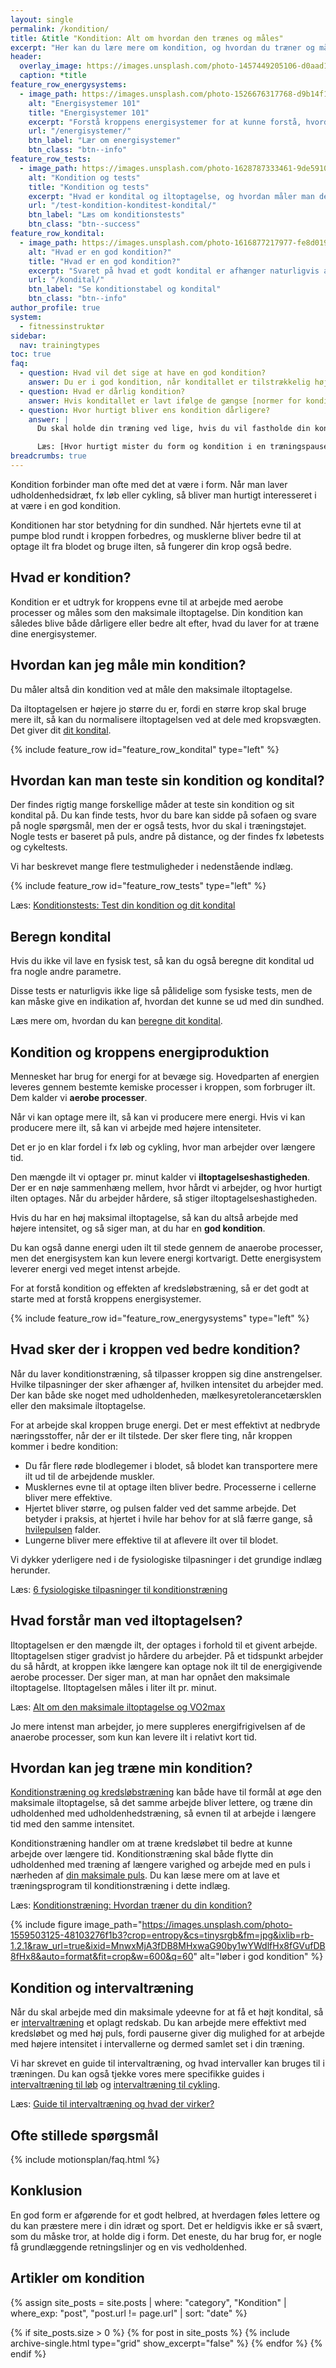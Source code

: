 ```yaml
---
layout: single
permalink: /kondition/
title: &title "Kondition: Alt om hvordan den trænes og måles"
excerpt: "Her kan du lære mere om kondition, og hvordan du træner og måler din kondition. Få eksempler på træning og se om du er i god form?"
header:
  overlay_image: https://images.unsplash.com/photo-1457449205106-d0aad138e99b?ixlib=rb-1.2.1&ixid=eyJhcHBfaWQiOjEyMDd9&auto=format&fit=crop&h=630&w=1200&q=10
  caption: *title
feature_row_energysystems:
  - image_path: https://images.unsplash.com/photo-1526676317768-d9b14f15615a?crop=entropy&cs=tinysrgb&fm=jpg&ixlib=rb-1.2.1&raw_url=true&ixid=MnwxMjA3fDB8MHxwaG90by1wYWdlfHx8fGVufDB8fHx8&auto=format&fit=crop&w=300&q=10
    alt: "Energisystemer 101"
    title: "Energisystemer 101"
    excerpt: "Forstå kroppens energisystemer for at kunne forstå, hvordan du bedst kan lave konditionstræning og få et bedre kredsløb og udholdenhed."
    url: "/energisystemer/"
    btn_label: "Lær om energisystemer"
    btn_class: "btn--info"
feature_row_tests:
  - image_path: https://images.unsplash.com/photo-1628787333461-9de5910002f7?crop=entropy&cs=tinysrgb&fm=jpg&ixlib=rb-1.2.1&raw_url=true&ixid=MnwxMjA3fDB8MHxwaG90by1wYWdlfHx8fGVufDB8fHx8&auto=format&fit=crop&w=300&q=10
    alt: "Kondition og tests"
    title: "Kondition og tests"
    excerpt: "Hvad er kondital og iltoptagelse, og hvordan måler man det i forbindelse med sin konditionstræning?"
    url: "/test-kondition-konditest-kondital/"
    btn_label: "Læs om konditionstests"
    btn_class: "btn--success"
feature_row_kondital:
  - image_path: https://images.unsplash.com/photo-1616877217977-fe8d019afd76?crop=entropy&cs=tinysrgb&fm=jpg&ixlib=rb-1.2.1&raw_url=true&ixid=MnwxMjA3fDB8MHxwaG90by1wYWdlfHx8fGVufDB8fHx8&auto=format&fit=crop&w=300&q=10
    alt: "Hvad er en god kondition?"
    title: "Hvad er en god kondition?"
    excerpt: "Svaret på hvad et godt kondital er afhænger naturligvis af hvem man sammenligner sig med. Her er tabeller gældende for almindelige mennesker i Skandinavien."
    url: "/kondital/"
    btn_label: "Se konditionstabel og kondital"
    btn_class: "btn--info"
author_profile: true
system:
  - fitnessinstruktør
sidebar:
  nav: trainingtypes
toc: true
faq:
  - question: Hvad vil det sige at have en god kondition?
    answer: Du er i god kondition, når konditallet er tilstrækkelig højt. Din kondition varierer med alderen og for mænd og kvinder. Du kan kigge i vores [tabeller over kondital](/kondital/), hvis du gerne vil have vurderet dit.
  - question: Hvad er dårlig kondition?
    answer: Hvis konditallet er lavt ifølge de gængse [normer for kondital](/kondital/), så siger man, at du er i dårlig kondition. Konditionen afhænger især af alderen.
  - question: Hvor hurtigt bliver ens kondition dårligere?
    answer: |
      Du skal holde din træning ved lige, hvis du vil fastholde din kondition. Selv kortere pauser kan have betydning for, hvor effektivt kroppen arbejder med iltoptagelsen. Tjek nedenstående indlæg ud, hvis du vil vide, hvor hurtigt det kan gå, når du holder træningspause.

      Læs: [Hvor hurtigt mister du form og kondition i en træningspause](/hvor-hurtigt-mister-form-kondition/)
breadcrumbs: true
---
```


Kondition forbinder man ofte med det at være i form. Når man laver udholdenhedsidræt, fx løb eller cykling, så bliver man hurtigt interesseret i at være i en god kondition.

Konditionen har stor betydning for din sundhed. Når hjertets evne til at pumpe blod rundt i kroppen forbedres, og musklerne bliver bedre til at optage ilt fra blodet og bruge ilten, så fungerer din krop også bedre.

## Hvad er kondition?

Kondition er et udtryk for kroppens evne til at arbejde med aerobe processer og måles som den maksimale iltoptagelse. Din kondition kan således blive både dårligere eller bedre alt efter, hvad du laver for at træne dine energisystemer.

## Hvordan kan jeg måle min kondition?

Du måler altså din kondition ved at måle den maksimale iltoptagelse.

Da iltoptagelsen er højere jo større du er, fordi en større krop skal bruge mere ilt, så kan du normalisere iltoptagelsen ved at dele med kropsvægten. Det giver dit [dit kondital](/kondital/).

{% include feature_row id="feature_row_kondital" type="left" %}

## Hvordan kan man teste sin kondition og kondital?

Der findes rigtig mange forskellige måder at teste sin kondition og sit kondital på. Du kan finde tests, hvor du bare kan sidde på sofaen og svare på nogle spørgsmål, men der er også tests, hvor du skal i træningstøjet. Nogle tests er baseret på puls, andre på distance, og der findes fx løbetests og cykeltests.

Vi har beskrevet mange flere testmuligheder i nedenstående indlæg.

{% include feature_row id="feature_row_tests" type="left" %}

Læs: [Konditionstests: Test din kondition og dit kondital](/test-kondition-konditest-kondital/)

## Beregn kondital

Hvis du ikke vil lave en fysisk test, så kan du også beregne dit kondital ud fra nogle andre parametre. 

Disse tests er naturligvis ikke lige så pålidelige som fysiske tests, men de kan måske give en indikation af, hvordan det kunne se ud med din sundhed.

Læs mere om, hvordan du kan [beregne dit kondital](/beregn-kondital/).

## Kondition og kroppens energiproduktion

Mennesket har brug for energi for at bevæge sig. Hovedparten af energien leveres gennem bestemte kemiske processer i kroppen, som forbruger ilt. Dem kalder vi **aerobe processer**.

Når vi kan optage mere ilt, så kan vi producere mere energi. Hvis vi kan producere mere ilt, så kan vi arbejde med højere intensiteter.

Det er jo en klar fordel i fx løb og cykling, hvor man arbejder over længere tid.

Den mængde ilt vi optager pr. minut kalder vi **iltoptagelseshastigheden**. Der er en nøje sammenhæng mellem, hvor hårdt vi arbejder, og hvor hurtigt ilten optages. Når du arbejder hårdere, så stiger iltoptagelseshastigheden.

Hvis du har en høj maksimal iltoptagelse, så kan du altså arbejde med højere intensitet, og så siger man, at du har en **god kondition**.

Du kan også danne energi uden ilt til stede gennem de anaerobe processer, men det energisystem kan kun levere energi kortvarigt. Dette energisystem leverer energi ved meget intenst arbejde.

For at forstå kondition og effekten af kredsløbstræning, så er det godt at starte med at forstå kroppens energisystemer.

{% include feature_row id="feature_row_energysystems" type="left" %}

## Hvad sker der i kroppen ved bedre kondition?

Når du laver konditionstræning, så tilpasser kroppen sig dine anstrengelser. Hvilke tilpasninger der sker afhænger af, hvilken intensitet du arbejder med. Der kan både ske noget med udholdenheden, mælkesyretolerancetærsklen eller den maksimale iltoptagelse.

For at arbejde skal kroppen bruge energi. Det er mest effektivt at nedbryde næringsstoffer, når der er ilt tilstede. Der sker flere ting, når kroppen kommer i bedre kondition:

- Du får flere røde blodlegemer i blodet, så blodet kan transportere mere ilt ud til de arbejdende muskler.
- Musklernes evne til at optage ilten bliver bedre. Processerne i cellerne bliver mere effektive.
- Hjertet bliver større, og pulsen falder ved det samme arbejde. Det betyder i praksis, at hjertet i hvile har behov for at slå færre gange, så [hvilepulsen](/hvilepuls/) falder.
- Lungerne bliver mere effektive til at aflevere ilt over til blodet.

Vi dykker yderligere ned i de fysiologiske tilpasninger i det grundige indlæg herunder.

Læs: [6 fysiologiske tilpasninger til konditionstræning](/tilpasning-konditionstraening/)

## Hvad forstår man ved iltoptagelsen?

Iltoptagelsen er den mængde ilt, der optages i forhold til et givent arbejde. Iltoptagelsen stiger gradvist jo hårdere du arbejder. På et tidspunkt arbejder du så hårdt, at kroppen ikke længere kan optage nok ilt til de energigivende aerobe processer. Der siger man, at man har opnået den maksimale iltoptagelse. Iltoptagelsen måles i liter ilt pr. minut.

Læs: [Alt om den maksimale iltoptagelse og VO2max](/maksimale-iltoptagelse-vo2max/)

Jo mere intenst man arbejder, jo mere suppleres energifrigivelsen af de anaerobe processer, som kun kan levere ilt i relativt kort tid.

## Hvordan kan jeg træne min kondition?

[Konditionstræning og kredsløbstræning](/konditionstraening/) kan både have til formål at øge den maksimale iltoptagelse, så det samme arbejde bliver lettere, og træne din udholdenhed med udholdenhedstræning, så evnen til at arbejde i længere tid med den samme intensitet.

Konditionstræning handler om at træne kredsløbet til bedre at kunne arbejde over længere tid. Konditionstræning skal både flytte din udholdenhed med træning af længere varighed og arbejde med en puls i nærheden af [din maksimale puls](/test-max-puls/). Du kan læse mere om at lave et træningsprogram til konditionstræning i dette indlæg.

Læs: [Konditionstræning: Hvordan træner du din kondition?](/konditionstraening/)

{% include figure image_path="https://images.unsplash.com/photo-1559503125-48103276f1b3?crop=entropy&cs=tinysrgb&fm=jpg&ixlib=rb-1.2.1&raw_url=true&ixid=MnwxMjA3fDB8MHxwaG90by1wYWdlfHx8fGVufDB8fHx8&auto=format&fit=crop&w=600&q=60" alt="løber i god kondition" %}

## Kondition og intervaltræning

Når du skal arbejde med din maksimale ydeevne for at få et højt kondital, så er [intervaltræning](/intervaltraening/) et oplagt redskab. Du kan arbejde mere effektivt med kredsløbet og med høj puls, fordi pauserne giver dig mulighed for at arbejde med højere intensitet i intervallerne og dermed samlet set i din træning.

Vi har skrevet en guide til intervaltræning, og hvad intervaller kan bruges til i træningen. Du kan også tjekke vores mere specifikke guides i [intervaltræning til løb](/intervallob-intervaltraening/) og [intervaltræning til cykling](/intervaltraening-cykling/).

Læs: [Guide til intervaltræning og hvad der virker?](/intervaltraening/)

## Ofte stillede spørgsmål

{% include motionsplan/faq.html %}

## Konklusion

En god form er afgørende for et godt helbred, at hverdagen føles lettere og du kan præstere mere i din idræt og sport. Det er heldigvis ikke er så svært, som du måske tror, at holde dig i form. Det eneste, du har brug for, er nogle få grundlæggende retningslinjer og en vis vedholdenhed.

## Artikler om kondition

{% assign site_posts = site.posts | where: "category", "Kondition" | where_exp: "post", "post.url != page.url" | sort: "date" %}

<div class="feature__wrapper">

{% if site_posts.size > 0 %}
  {% for post in site_posts %}
    {% include archive-single.html type="grid" show_excerpt="false" %}
  {% endfor %}
{% endif %}

</div>
